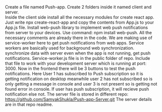 Create a file named Push-app. Create 2 folders inside it named client and server. <br>
Inside the client side install all the necessary modules for create react app. Just write npx create-react-app and copy the contents from App.js to your App.js file. 
Install web-push library to implement web push notifications from server to your devices. Use command: npm install web-push.
All the necessary comments are already there in the code.
We are making use of service-worker here to get push notifications from web apps. Service workers are basically used for background web synchronization. synchronize data with server even when the app is not running, get push notifications.
Service-worker.js file is in the public folder of repo. Include that file to work with your development server which is running at port: 3000.
Now in the frontend there will be 3 buttons to test the push notifications. Here User 1 has subscribed to Push subscription so it is getting notification on desktop meanwhile user 2 has not subscribed so is only getting a message in console and user 3 is not present so is getting not found error in console.
If user has push subscription, it will recieve push notification else not.
The server file is stored in different repo: https://github.com/SamyakShukla/Push-app-Server.git
The server details are in that repo readme.
